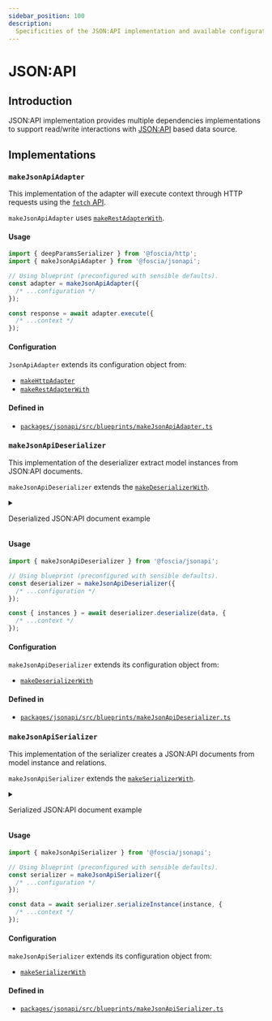 ```yaml
---
sidebar_position: 100
description:
  Specificities of the JSON:API implementation and available configuration.
---
```


# JSON:API

## Introduction

JSON:API implementation provides multiple dependencies implementations to
support read/write interactions with [JSON:API](https://jsonapi.org) based data
source.

## Implementations

### `makeJsonApiAdapter`

This implementation of the adapter will execute context through HTTP requests
using the
[`fetch` API](https://developer.mozilla.org/en-US/docs/Web/API/Fetch_API).

`makeJsonApiAdapter` uses
[`makeRestAdapterWith`](/docs/digging-deeper/implementations/rest#makejsonrestadapter).

#### Usage

```typescript
import { deepParamsSerializer } from '@foscia/http';
import { makeJsonApiAdapter } from '@foscia/jsonapi';

// Using blueprint (preconfigured with sensible defaults).
const adapter = makeJsonApiAdapter({
  /* ...configuration */
});

const response = await adapter.execute({
  /* ...context */
});
```

#### Configuration

`JsonApiAdapter` extends its configuration object from:

-  [`makeHttpAdapter`](/docs/digging-deeper/implementations/http#makehttpadapter-configuration)
-  [`makeRestAdapterWith`](/docs/digging-deeper/implementations/rest#makejsonrestadapter-configuration)

#### Defined in

- [`packages/jsonapi/src/blueprints/makeJsonApiAdapter.ts`](https://github.com/foscia-dev/foscia/blob/main/packages/jsonapi/src/blueprints/makeJsonApiAdapter.ts)

### `makeJsonApiDeserializer`

This implementation of the deserializer extract model instances from JSON:API
documents.

`makeJsonApiDeserializer` extends the
[`makeDeserializerWith`](/docs/digging-deeper/implementations/serialization#makedeserializerwith).

<details>

<summary>

Deserialized JSON:API document example

</summary>

Here is an example of a JSON:API document which `makeJsonApiDeserializer` can
deserialize to model instances.

```json
{
  "data": [
    {
      "type": "posts",
      "id": "1",
      "attributes": {
        "title": "Foo",
        "body": "Foo Body",
        "publishedAt": "2023-10-24T10:00:00.000Z"
      },
      "relationships": {
        "comments": {
          "data": [
            {
              "type": "comments",
              "id": "1"
            },
            {
              "type": "comments",
              "id": "2"
            }
          ]
        }
      }
    },
    {
      "type": "posts",
      "id": "2",
      "attributes": {
        "title": "Bar",
        "body": "Bar Body",
        "publishedAt": null
      },
      "relationships": {
        "comments": {
          "data": []
        }
      }
    }
  ],
  "included": [
    {
      "type": "comments",
      "id": "1",
      "attributes": {
        "body": "Foo Comment"
      }
    },
    {
      "type": "comments",
      "id": "2",
      "attributes": {
        "body": "Bar Comment"
      }
    }
  ]
}
```

</details>

#### Usage

```typescript
import { makeJsonApiDeserializer } from '@foscia/jsonapi';

// Using blueprint (preconfigured with sensible defaults).
const deserializer = makeJsonApiDeserializer({
  /* ...configuration */
});

const { instances } = await deserializer.deserialize(data, {
  /* ...context */
});
```

#### Configuration

`makeJsonApiDeserializer` extends its configuration object from:

- [`makeDeserializerWith`](/docs/digging-deeper/implementations/serialization#makedeserializerwith-configuration)

#### Defined in

- [`packages/jsonapi/src/blueprints/makeJsonApiDeserializer.ts`](https://github.com/foscia-dev/foscia/blob/main/packages/jsonapi/src/blueprints/makeJsonApiDeserializer.ts)

### `makeJsonApiSerializer`

This implementation of the serializer creates a JSON:API documents from model
instance and relations.

`makeJsonApiSerializer` extends the
[`makeSerializerWith`](/docs/digging-deeper/implementations/serialization#makeserializerwith).

<details>

<summary>

Serialized JSON:API document example

</summary>

Here is an example of a JSON:API document which `makeJsonApiSerializer` can
create from a model instance.

```json
{
  "data": {
    "type": "posts",
    "id": "1",
    "attributes": {
      "title": "Foo",
      "body": "Foo Body",
      "publishedAt": "2023-10-24T10:00:00.000Z"
    },
    "relationships": {
      "comments": {
        "data": [
          {
            "type": "comments",
            "id": "1"
          },
          {
            "type": "comments",
            "id": "2"
          }
        ]
      }
    }
  }
}
```

</details>

#### Usage

```typescript
import { makeJsonApiSerializer } from '@foscia/jsonapi';

// Using blueprint (preconfigured with sensible defaults).
const serializer = makeJsonApiSerializer({
  /* ...configuration */
});

const data = await serializer.serializeInstance(instance, {
  /* ...context */
});
```

#### Configuration

`makeJsonApiSerializer` extends its configuration object from:

- [`makeSerializerWith`](/docs/digging-deeper/implementations/serialization#makeserializerwith-configuration)

#### Defined in

- [`packages/jsonapi/src/blueprints/makeJsonApiSerializer.ts`](https://github.com/foscia-dev/foscia/blob/main/packages/jsonapi/src/blueprints/makeJsonApiSerializer.ts)
